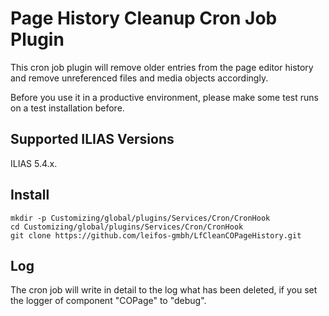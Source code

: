 # Page History Cleanup Cron Job Plugin

This cron job plugin will remove older entries from the page editor history and remove unreferenced files and media objects accordingly.

Before you use it in a productive environment, please make some test runs on a test installation before.

## Supported ILIAS Versions

ILIAS 5.4.x.

## Install

```
mkdir -p Customizing/global/plugins/Services/Cron/CronHook
cd Customizing/global/plugins/Services/Cron/CronHook
git clone https://github.com/leifos-gmbh/LfCleanCOPageHistory.git
```

## Log

The cron job will write in detail to the log what has been deleted, if you set the logger of component "COPage" to "debug".